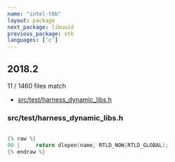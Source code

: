 ```yaml
---
name: "intel-tbb"
layout: package
next_package: libuuid
previous_package: vtk
languages: ['c']
---
```

## 2018.2
11 / 1460 files match

 - [src/test/harness_dynamic_libs.h](#srctestharness_dynamic_libsh)

### src/test/harness_dynamic_libs.h

```c

{% raw %}
90 |     return dlopen(name, RTLD_NOW|RTLD_GLOBAL);
{% endraw %}

```